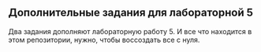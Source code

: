 ## Дополнительные задания для лабораторной 5
Два задания дополняют лабораторную работу 5. И все что находится в этом репозитории, нужно, чтобы воссоздать все с нуля.